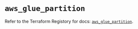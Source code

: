 # `aws_glue_partition`

Refer to the Terraform Registory for docs: [`aws_glue_partition`](https://registry.terraform.io/providers/hashicorp/aws/5.13.1/docs/resources/glue_partition).
